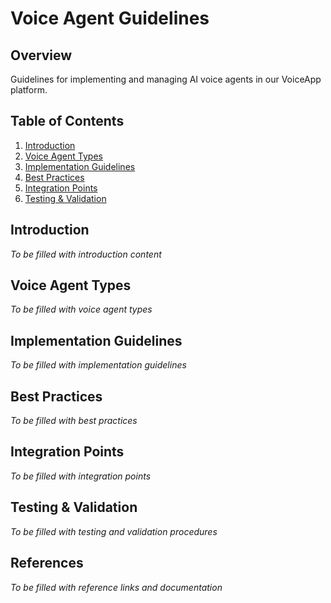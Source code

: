 # Voice Agent Guidelines

## Overview
Guidelines for implementing and managing AI voice agents in our VoiceApp platform.

## Table of Contents
1. [Introduction](#introduction)
2. [Voice Agent Types](#voice-agent-types)
3. [Implementation Guidelines](#implementation-guidelines)
4. [Best Practices](#best-practices)
5. [Integration Points](#integration-points)
6. [Testing & Validation](#testing--validation)

## Introduction
*To be filled with introduction content*

## Voice Agent Types
*To be filled with voice agent types*

## Implementation Guidelines
*To be filled with implementation guidelines*

## Best Practices
*To be filled with best practices*

## Integration Points
*To be filled with integration points*

## Testing & Validation
*To be filled with testing and validation procedures*

## References
*To be filled with reference links and documentation* 
